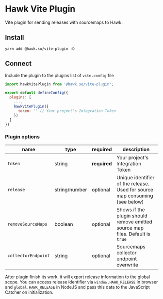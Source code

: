 # Hawk Vite Plugin

Vite plugin for sending releases with sourcemaps to Hawk.

## Install
```shell
yarn add @hawk.so/vite-plugin -D
```

## Connect
Include the plugin to the plugins list of `vite.config` file

```js
import hawkVitePlugin from '@hawk.so/vite-plugin';

export default defineConfig({
  plugins: [
    ...,
    hawkVitePlugin({
      token: '' // Your project's Integration Token
    })
  ]
})
```

### Plugin options
| name | type | required | description |
| -- | -- | -- | -- |
| `token` | string | **required** | Your project's Integration Token |
| `release` | string/number | optional | Unique identifier of the release. Used for source map consuming (see below) |
| `removeSourceMaps` | boolean | optional | Shows if the plugin should remove emitted source map files. Default is `true` |
| `collectorEndpoint` | string | optional | Sourcemaps collector endpoint overwrite |

After plugin finish its work, it will export release information to the global scope. 
You can access release identifier via `window.HAWK_RELEASE` in browser and `global.HAWK_RELEASE` in NodeJS and pass this data to the JavaScript Catcher on initialization.
